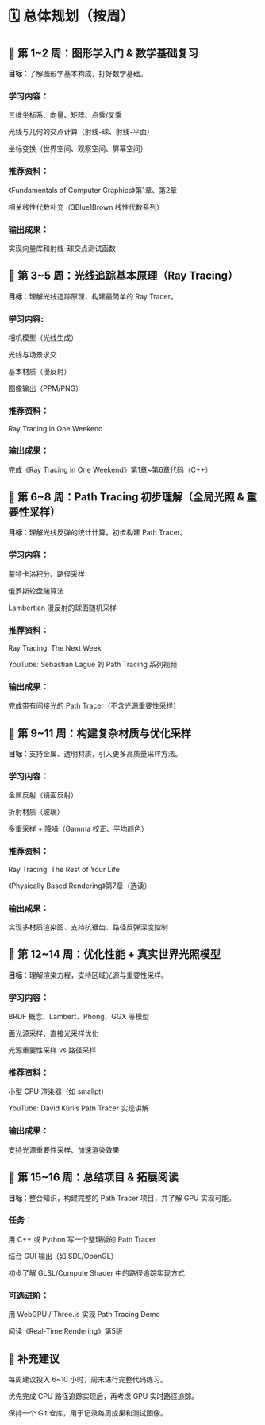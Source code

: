 # 🗓 总体规划（按周）
## 📘 第 1~2 周：图形学入门 & 数学基础复习
**目标**：了解图形学基本构成，打好数学基础。

### 学习内容：

三维坐标系、向量、矩阵、点乘/叉乘

光线与几何的交点计算（射线-球、射线-平面）

坐标变换（世界空间、观察空间、屏幕空间）

### 推荐资料：

《Fundamentals of Computer Graphics》第1章、第2章

相关线性代数补充（3Blue1Brown 线性代数系列）

### 输出成果：

实现向量库和射线-球交点测试函数

## 📘 第 3~5 周：光线追踪基本原理（Ray Tracing）
**目标**：理解光线追踪原理，构建最简单的 Ray Tracer。

### 学习内容:

相机模型（光线生成）

光线与场景求交

基本材质（漫反射）

图像输出（PPM/PNG）

### 推荐资料：

Ray Tracing in One Weekend

### 输出成果：

完成《Ray Tracing in One Weekend》第1章~第6章代码（C++）

## 📘 第 6~8 周：Path Tracing 初步理解（全局光照 & 重要性采样）
**目标**：理解光线反弹的统计计算，初步构建 Path Tracer。

### 学习内容：

蒙特卡洛积分、路径采样

俄罗斯轮盘赌算法

Lambertian 漫反射的球面随机采样

### 推荐资料：

Ray Tracing: The Next Week

YouTube: Sebastian Lague 的 Path Tracing 系列视频

### 输出成果：

完成带有间接光的 Path Tracer（不含光源重要性采样）

## 📘 第 9~11 周：构建复杂材质与优化采样
**目标**：支持金属、透明材质，引入更多高质量采样方法。

### 学习内容：

金属反射（镜面反射）

折射材质（玻璃）

多重采样 + 降噪（Gamma 校正、平均颜色）

### 推荐资料：

Ray Tracing: The Rest of Your Life

《Physically Based Rendering》第7章（选读）

### 输出成果：

实现多材质渲染图、支持抗锯齿、路径反弹深度控制

## 📘 第 12~14 周：优化性能 + 真实世界光照模型
**目标**：理解渲染方程，支持区域光源与重要性采样。

### 学习内容：

BRDF 概念、Lambert、Phong、GGX 等模型

面光源采样、直接光采样优化

光源重要性采样 vs 路径采样

### 推荐资料：

小型 CPU 渲染器（如 smallpt）

YouTube: David Kuri’s Path Tracer 实现讲解

### 输出成果：

支持光源重要性采样、加速渲染效果

## 📘 第 15~16 周：总结项目 & 拓展阅读
**目标**：整合知识，构建完整的 Path Tracer 项目，并了解 GPU 实现可能。

### 任务：

用 C++ 或 Python 写一个整理版的 Path Tracer

结合 GUI 输出（如 SDL/OpenGL）

初步了解 GLSL/Compute Shader 中的路径追踪实现方式

### 可选进阶：

用 WebGPU / Three.js 实现 Path Tracing Demo

阅读《Real-Time Rendering》第5版

## 📌 补充建议
每周建议投入 6~10 小时，周末进行完整代码练习。

优先完成 CPU 路径追踪实现后，再考虑 GPU 实时路径追踪。

保持一个 Git 仓库，用于记录每周成果和测试图像。